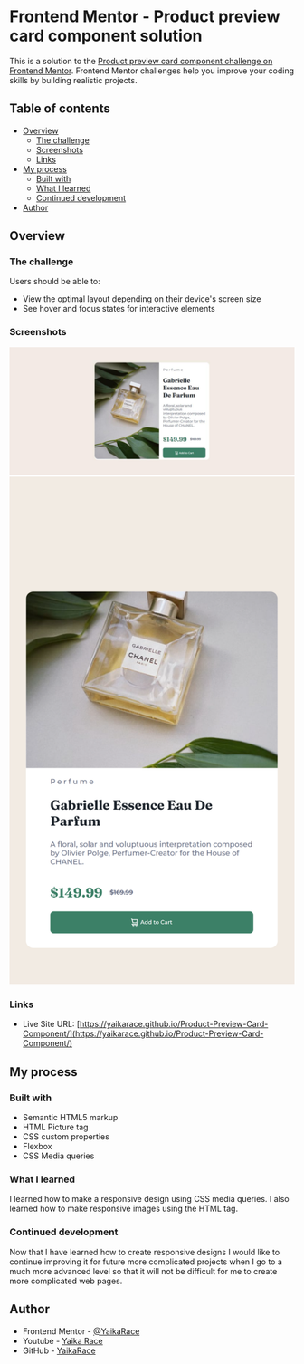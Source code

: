 # Frontend Mentor - Product preview card component solution

This is a solution to the [Product preview card component challenge on Frontend Mentor](https://www.frontendmentor.io/challenges/product-preview-card-component-GO7UmttRfa). Frontend Mentor challenges help you improve your coding skills by building realistic projects. 

## Table of contents

- [Overview](#overview)
  - [The challenge](#the-challenge)
  - [Screenshots](#screenshots)
  - [Links](#links)
- [My process](#my-process)
  - [Built with](#built-with)
  - [What I learned](#what-i-learned)
  - [Continued development](#continued-development)
- [Author](#author)

## Overview

### The challenge

Users should be able to:

- View the optimal layout depending on their device's screen size
- See hover and focus states for interactive elements

### Screenshots

![](./screenshot.jpg)
![](./screenshot1.png)

### Links

- Live Site URL: [https://yaikarace.github.io/Product-Preview-Card-Component/](https://yaikarace.github.io/Product-Preview-Card-Component/)

## My process

### Built with

- Semantic HTML5 markup
- HTML Picture tag
- CSS custom properties
- Flexbox
- CSS Media queries

### What I learned

I learned how to make a responsive design using CSS media queries.
I also learned how to make responsive images using the HTML <picture> tag.

### Continued development

Now that I have learned how to create responsive designs I would like to continue improving it for future more complicated projects when I go to a much more advanced level so that it will not be difficult for me to create more complicated web pages.

## Author

- Frontend Mentor - [@YaikaRace](https://www.frontendmentor.io/profile/YaikaRace)
- Youtube - [Yaika Race](https://www.youtube.com/c/yaikarace)
- GitHub - [YaikaRace](https://github.com/YaikaRace)